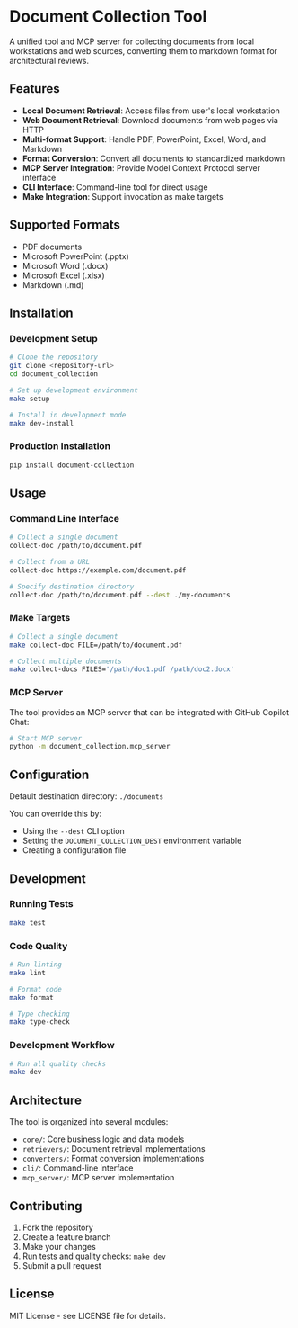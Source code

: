 # Document Collection Tool

A unified tool and MCP server for collecting documents from local workstations and web sources, converting them to markdown format for architectural reviews.

## Features

- **Local Document Retrieval**: Access files from user's local workstation
- **Web Document Retrieval**: Download documents from web pages via HTTP
- **Multi-format Support**: Handle PDF, PowerPoint, Excel, Word, and Markdown
- **Format Conversion**: Convert all documents to standardized markdown
- **MCP Server Integration**: Provide Model Context Protocol server interface
- **CLI Interface**: Command-line tool for direct usage
- **Make Integration**: Support invocation as make targets

## Supported Formats

- PDF documents
- Microsoft PowerPoint (.pptx)
- Microsoft Word (.docx)
- Microsoft Excel (.xlsx)
- Markdown (.md)

## Installation

### Development Setup

```bash
# Clone the repository
git clone <repository-url>
cd document_collection

# Set up development environment
make setup

# Install in development mode
make dev-install
```

### Production Installation

```bash
pip install document-collection
```

## Usage

### Command Line Interface

```bash
# Collect a single document
collect-doc /path/to/document.pdf

# Collect from a URL
collect-doc https://example.com/document.pdf

# Specify destination directory
collect-doc /path/to/document.pdf --dest ./my-documents
```

### Make Targets

```bash
# Collect a single document
make collect-doc FILE=/path/to/document.pdf

# Collect multiple documents
make collect-docs FILES='/path/doc1.pdf /path/doc2.docx'
```

### MCP Server

The tool provides an MCP server that can be integrated with GitHub Copilot Chat:

```bash
# Start MCP server
python -m document_collection.mcp_server
```

## Configuration

Default destination directory: `./documents`

You can override this by:
- Using the `--dest` CLI option
- Setting the `DOCUMENT_COLLECTION_DEST` environment variable
- Creating a configuration file

## Development

### Running Tests

```bash
make test
```

### Code Quality

```bash
# Run linting
make lint

# Format code
make format

# Type checking
make type-check
```

### Development Workflow

```bash
# Run all quality checks
make dev
```

## Architecture

The tool is organized into several modules:

- `core/`: Core business logic and data models
- `retrievers/`: Document retrieval implementations
- `converters/`: Format conversion implementations
- `cli/`: Command-line interface
- `mcp_server/`: MCP server implementation

## Contributing

1. Fork the repository
2. Create a feature branch
3. Make your changes
4. Run tests and quality checks: `make dev`
5. Submit a pull request

## License

MIT License - see LICENSE file for details.
